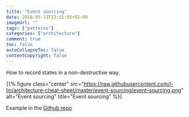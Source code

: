 ```yaml
---
title: "Event sourcing"
date: 2018-05-13T12:31:05+02:00
imageUrl: ""
tags: ["patterns"]
categories: ["architecture"]
comment: true
toc: false
autoCollapseToc: false
contentCopyright: false
---
```


How to record states in a non-destructive way.

<!--more-->

{{% figure class="center" src="https://raw.githubusercontent.com/l-lin/architecture-cheat-sheet/master/event-sourcing/event-sourcing.png" alt="Event sourcing" title="Event sourcing" %}}

Example in the [Github repo](https://github.com/l-lin/architecture-cheat-sheet/tree/master/event-sourcing)

